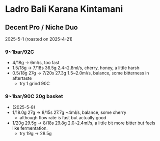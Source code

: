 # Ladro Bali Karana Kintamani

## Decent Pro / Niche Duo

2025-5-1 (roasted on 2025-4-21)

### 9~1bar/92C

- 4/18g -> 6ml/s, too fast
- 1.5/18g -> 7/18s 36.5g 2.4\~2.8ml/s, cherry, honey, a little harsh
- 0.5/18g 27g -> 7/20s 27.3g 1.5\~2.0ml/s, balance, some bitterness in aftertaste
  - try 1 grind 90C

### 9~1bar/90C 20g basket

- (2025-5-8)
- 1/18.0g 27g -> 8/15s 27.7g \~4ml/s, balance, some cherry
  - although flow rate is fast but actually good
- 1/20g 29.5g -> 8/18s 29.8g 2.0\~2.4ml/s, a little bit more bitter but feels like fermentation.
  - try 19g -> 28.5g
